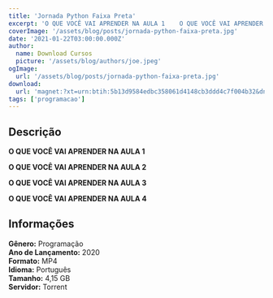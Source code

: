 ```yaml
---
title: 'Jornada Python Faixa Preta'
excerpt: 'O QUE VOCÊ VAI APRENDER NA AULA 1    O QUE VOCÊ VAI APRENDER NA AULA 2    O QUE VOCÊ VAI APRENDER NA AULA 3    O QUE VOCÊ VAI APRENDER NA AULA 4  Informações   Gênero:  Programação  <strong'
coverImage: '/assets/blog/posts/jornada-python-faixa-preta.jpg'
date: '2021-01-22T03:00:00.000Z'
author:
  name: Download Cursos
  picture: '/assets/blog/authors/joe.jpeg'
ogImage:
  url: '/assets/blog/posts/jornada-python-faixa-preta.jpg'
download:
  url: 'magnet:?xt=urn:btih:5b13d9584edbc358061d4148cb3ddd4c7f004b32&dn=Jornada%20Python%20Faixa%20Preta&tr=udp%3a%2f%2ftracker.openbittorrent.com%3a1337%2fannounce&tr=udp%3a%2f%2ftracker.opentrackr.org%3a1337%2fannounce'
tags: ['programacao']
---
```

<h2>Descrição</h2>
<p><strong>O QUE VOCÊ VAI APRENDER NA AULA 1</strong></p><p><strong>O QUE VOCÊ VAI APRENDER NA AULA 2</strong></p><p><strong>O QUE VOCÊ VAI APRENDER NA AULA 3</strong></p><p><strong>O QUE VOCÊ VAI APRENDER NA AULA 4</strong></p><h2>Informações</h2><p><strong>Gênero:</strong> Programação<br/> <strong>Ano de Lançamento:</strong> 2020<br/> <strong>Formato:</strong> MP4<br/> <strong>Idioma:</strong> Português<br/> <strong>Tamanho:</strong> 4,15 GB<br/> <strong>Servidor:</strong> Torrent</p>